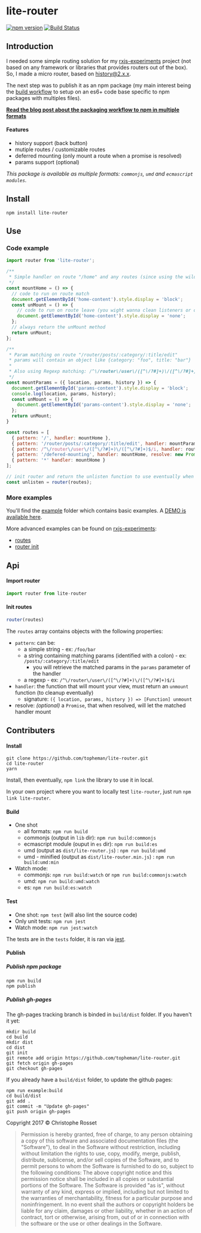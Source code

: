 lite-router
===========

[![npm version](https://badge.fury.io/js/lite-router.svg)](https://www.npmjs.com/package/lite-router)
[![Build Status](https://travis-ci.org/topheman/lite-router.svg?branch=master)](https://travis-ci.org/topheman/lite-router)

## Introduction

I needed some simple routing solution for my [rxjs-experiments](https://topheman.github.io/rxjs-experiments/#/router) project (not based on any framework or libraries that provides routers out of the box).
So, I made a micro router, based on [history@2.x.x](https://github.com/ReactTraining/history/tree/v2).

The next step was to publish it as an npm package (my main interest being the [build workflow](#contributers) to setup on an es6+ code base specific to npm packages with multiples files).

**[Read the blog post about the packaging workflow to npm in multiple formats](http://dev.topheman.com/package-a-module-for-npm-in-commonjs-es2015-umd-with-babel-and-rollup)**

#### Features

* history support (back button)
* mutiple routes / customizable routes
* deferred mounting (only mount a route when a promise is resolved)
* params support (optional)

*This package is available as multiple formats: `commonjs`, `umd` and `ecmascript modules`.*

## Install

```shell
npm install lite-router
```

## Use

### Code example

```js
import router from 'lite-router';

/**
 * Simple handler on route "/home" and any routes (since using the wildcard "*")
 */
const mountHome = () => {
  // code to run on route match
  document.getElementById('home-content').style.display = 'block';
  const unMount = () => {
    // code to run on route leave (you wight wanna clean listeners or others)
    document.getElementById('home-content').style.display = 'none';
  };
  // always return the unMount method
  return unMount;
};

/**
 * Param matching on route "/router/posts/:category/:title/edit"
 * params will contain an object like {category: "foo", title: "bar"}
 *
 * Also using Regexp matching: /^\/router\/user\/([^\/?#]+)\/([^\/?#]+)$/i
 */
const mountParams = ({ location, params, history }) => {
  document.getElementById('params-content').style.display = 'block';
  console.log(location, params, history);
  const unMount = () => {
    document.getElementById('params-content').style.display = 'none';
  };
  return unMount;
}

const routes = [
  { pattern: '/', handler: mountHome },
  { pattern: '/router/posts/:category/:title/edit', handler: mountParams },
  { pattern: /^\/router\/user\/([^\/?#]+)\/([^\/?#]+)$/i, handler: routerHandler },
  { pattern: '/defered-mounting', handler: mountHome, resolve: new Promise(res => setTimeout(res, 1000)) } // will mount mountHome handler on /defered-mounting once the resolve promise is resolve
  { pattern: '*' handler: mountHome }
];

// init router and return the unlisten function to use eventually when you'll be done
const unlisten = router(routes);
```

### More examples

You'll find the [example](https://github.com/topheman/lite-router/tree/master/example) folder which contains basic examples.
A [DEMO is available here](https://topheman.github.io/lite-router).

More advanced examples can be found on [rxjs-experiments](https://topheman.github.io/rxjs-experiments/#/router):

* [routes](https://github.com/topheman/rxjs-experiments/blob/master/src/routes.js)
* [router init](https://github.com/topheman/rxjs-experiments/blob/master/src/bootstrap.js)

## Api

#### Import router

```js
import router from lite-router
```

#### Init routes

```js
router(routes)
```

The `routes` array contains objects with the following properties:

* `pattern`: can be:
    * a simple string - ex: `/foo/bar`
    * a string containing matching params (identified with a colon) - ex: `/posts/:category/:title/edit`
        * you will retrieve the matched params in the `params` parameter of the handler
    * a regexp - ex: `/^\/router\/user\/([^\/?#]+)\/([^\/?#]+)$/i`
* `handler`: the function that will mount your view, must return an `unmount` function (to cleanup eventually)
    * signature: `({ location, params, history }) => [Function] unmount`
* resolve: *(optional)* a `Promise`, that when resolved, will let the matched handler mount

## Contributers

#### Install

```shell
git clone https://github.com/topheman/lite-router.git
cd lite-router
yarn
```

Install, then eventually, `npm link` the library to use it in local.

In your own project where you want to locally test `lite-router`, just run `npm link lite-router`.

#### Build

* One shot
    * all formats: `npm run build`
    * commonjs (output in `lib` dir): `npm run build:commonjs`
    * ecmascript module (ouput in `es` dir): `npm run build:es`
    * umd (output as `dist/lite-router.js`) : `npm run build:umd`
    * umd - minified (output as `dist/lite-router.min.js`) : `npm run build:umd:min`
* Watch mode:
    * commonjs: `npm run build:watch` or `npm run build:commonjs:watch`
    * umd: `npm run build:umd:watch`
    * es: `npm run build:es:watch`

#### Test

* One shot: `npm test` (will also lint the source code)
* Only unit tests: `npm run jest`
* Watch mode: `npm run jest:watch`

The tests are in the `tests` folder, it is ran via [jest](https://facebook.github.io/jest/).

#### Publish

##### Publish npm package

```shell
npm run build
npm publish
```

##### Publish gh-pages

The gh-pages tracking branch is binded in `build/dist` folder. If you haven't it yet:

```shell
mkdir build
cd build
mkdir dist
cd dist
git init
git remote add origin https://github.com/topheman/lite-router.git
git fetch origin gh-pages
git checkout gh-pages
```

If you already have a `build/dist` folder, to update the github pages:

```shell
npm run example:build
cd build/dist
git add .
git commit -m "Update gh-pages"
git push origin gh-pages
```

Copyright 2017 © Christophe Rosset

> Permission is hereby granted, free of charge, to any person obtaining a copy of this software
> and associated documentation files (the "Software"), to deal in the Software without
> restriction, including without limitation the rights to use, copy, modify, merge, publish,
> distribute, sublicense, and/or sell copies of the Software, and to permit persons to whom the
> Software is furnished to do so, subject to the following conditions:
> The above copyright notice and this permission notice shall be included in all copies or
> substantial portions of the Software.
> The Software is provided "as is", without warranty of any kind, express or implied, including
> but not limited to the warranties of merchantability, fitness for a particular purpose and
> noninfringement. In no event shall the authors or copyright holders be liable for any claim,
> damages or other liability, whether in an action of contract, tort or otherwise, arising from,
> out of or in connection with the software or the use or other dealings in the Software.
